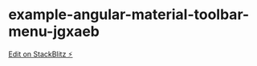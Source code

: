 # example-angular-material-toolbar-menu-jgxaeb

[Edit on StackBlitz ⚡️](https://stackblitz.com/edit/example-angular-material-toolbar-menu-jgxaeb)